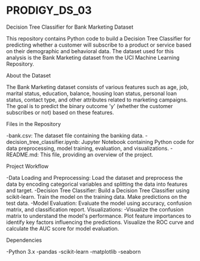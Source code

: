# PRODIGY_DS_03
Decision Tree Classifier for Bank Marketing Dataset

This repository contains Python code to build a Decision Tree Classifier for predicting whether a customer will subscribe to a product or service based on their demographic and behavioral data. The dataset used for this analysis is the Bank Marketing dataset from the UCI Machine Learning Repository.

About the Dataset

The Bank Marketing dataset consists of various features such as age, job, marital status, education, balance, housing loan status, personal loan status, contact type, and other attributes related to marketing campaigns. The goal is to predict the binary outcome 'y' (whether the customer subscribes or not) based on these features.

Files in the Repository

-bank.csv: The dataset file containing the banking data.
-decision_tree_classifier.ipynb: Jupyter Notebook containing Python code for data preprocessing, model training, evaluation, and visualizations.
-README.md: This file, providing an overview of the project.

Project Workflow

-Data Loading and Preprocessing:
Load the dataset and preprocess the data by encoding categorical variables and splitting the data into features and target.
-Decision Tree Classifier:
Build a Decision Tree Classifier using scikit-learn.
Train the model on the training data.
Make predictions on the test data.
-Model Evaluation:
Evaluate the model using accuracy, confusion matrix, and classification report.
Visualizations:
-Visualize the confusion matrix to understand the model's performance.
Plot feature importances to identify key factors influencing the predictions.
Visualize the ROC curve and calculate the AUC score for model evaluation.

Dependencies

-Python 3.x
-pandas
-scikit-learn
-matplotlib
-seaborn
